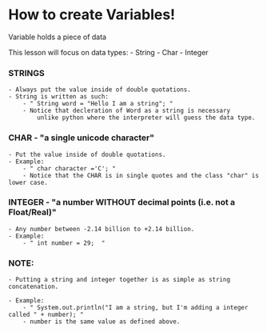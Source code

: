 # How to create Variables!


Variable holds a piece of data

This lesson will focus on data types:
	- String
	- Char
	- Integer

### STRINGS

	- Always put the value inside of double quotations.
	- String is written as such:
		- " String word = "Hello I am a string"; "
		- Notice that decleration of Word as a string is necessary 
			unlike python where the interpreter will guess the data type.

### CHAR - "a single unicode character"

	- Put the value inside of double quotations.
	- Example:
		- " char character ='C'; "
		- Notice that the CHAR is in single quotes and the class "char" is lower case.

### INTEGER - "a number WITHOUT decimal points (i.e. not a Float/Real)"

	- Any number between -2.14 billion to +2.14 billion.
	- Example:
		- " int number = 29;  "

### NOTE:
	- Putting a string and integer together is as simple as string concatenation.

	- Example: 
		- " System.out.println("I am a string, but I'm adding a integer called " + number); "
		- number is the same value as defined above.